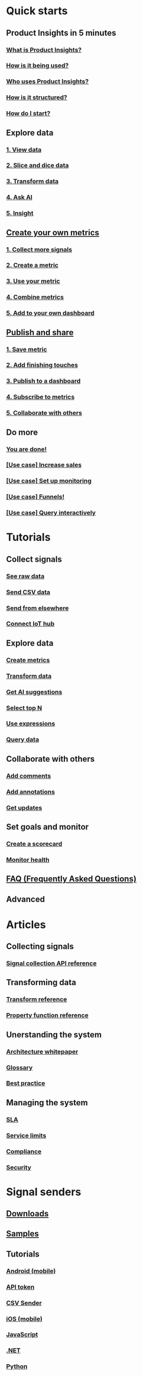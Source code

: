 # Quick starts
## Product Insights in 5 minutes 
### [What is Product Insights?](xref:developers/quick-starts/what-is)
### [How is it being used?](xref:developers/quick-starts/how-used)
### [Who uses Product Insights?](xref:developers/quick-starts/who-uses)
### [How is it structured?](xref:developers/quick-starts/how-structured)
### [How do I start?](xref:developers/quick-starts/how-start)
## Explore data
### [1. View data](xref:developers/quick-starts/1_view)
### [2. Slice and dice data](xref:developers/quick-starts/2_slice)
### [3. Transform data](xref:developers/quick-starts/3_transform)
### [4. Ask AI](xref:developers/quick-starts/4_askai)
### [5. Insight](xref:developers/quick-starts/5_insight)
## [Create your own metrics](xref:developers/quick-starts/create-own-metrics)
### [1. Collect more signals](xref:developers/quick-starts/1_collect)
### [2. Create a metric](xref:developers/quick-starts/2_create)
### [3. Use your metric](xref:developers/quick-starts/3_use)
### [4. Combine metrics](xref:developers/quick-starts/4_combine)
### [5. Add to your own dashboard](xref:developers/quick-starts/5_add)
## [Publish and share](xref:developers/quick-starts/publish-share)
### [1. Save metric](xref:developers/quick-starts/1_save)
### [2. Add finishing touches](xref:developers/quick-starts/2_add)
### [3. Publish to a dashboard](xref:developers/quick-starts/3_publish)
### [4. Subscribe to metrics](xref:developers/quick-starts/4_subscribe)
### [5. Collaborate with others](xref:developers/quick-starts/5_collaborate)
## Do more
### [You are done!](xref:developers/quick-starts/done)
### [[Use case] Increase sales](xref:developers/quick-starts/increase-sales)
### [[Use case] Set up monitoring](xref:developers/quick-starts/monitoring)
### [[Use case] Funnels!](xref:developers/quick-starts/funnels)
### [[Use case] Query interactively](xref:developers/quick-starts/query)

# Tutorials
## Collect signals
### [See raw data](xref:developers/tutorials/see-raw)
### [Send CSV data](xref:developers/tutorials/send-csv)
### [Send from elsewhere](xref:developers/tutorials/send-elsewhere)
### [Connect IoT hub](xref:developers/tutorials/import-elsewhere)
## Explore data 
### [Create metrics](xref:developers/tutorials/create-metrics)
### [Transform data](xref:developers/tutorials/transform-data)
### [Get AI suggestions](xref:developers/tutorials/get-ai)
### [Select top N](xref:developers/tutorials/select-top)
### [Use expressions](xref:developers/tutorials/use-expressions)
### [Query data](xref:developers/tutorials/query-data)
## Collaborate with others
### [Add comments](xref:developers/tutorials/add-comments)
### [Add annotations](xref:developers/tutorials/add-annotations)
### [Get updates](xref:developers/tutorials/get-updates)
## Set goals and monitor
### [Create a scorecard](xref:developers/tutorials/create-scorecard)
### [Monitor health](xref:developers/tutorials/monitor-health)
## [FAQ (Frequently Asked Questions)](xref:developers/faq/index)
## Advanced  

# Articles
## Collecting signals  
### [Signal collection API reference](xref:developers/articles/signal-collection)
## Transforming data    
### [Transform reference](xref:developers/articles/transform-ref)
### [Property function reference](xref:developers/articles/property-fn)
## Unerstanding the system  
### [Architecture whitepaper](xref:developers/articles/architecture)
### [Glossary](xref:developers/articles/glossary)
### [Best practice](xref:developers/articles/best-practice)
## Managing the system
### [SLA](xref:developers/articles/sla)
### [Service limits](xref:developers/articles/service-limits)
### [Compliance](xref:developers/articles/compliance)
### [Security](xref:developers/articles/security)

# Signal senders
## [Downloads](xref:developers/downloads/downloads)
## [Samples](xref:developers/downloads/sdk-samples)
## Tutorials
### [Android (mobile)](xref:developers/downloads/android-java)
### [API token](xref:developers/downloads/api-token)
### [CSV Sender](xref:developers/downloads/ingest)
### [iOS (mobile)](xref:developers/downloads/ios-objc)
### [JavaScript](xref:developers/downloads/js)
### [.NET](xref:developers/downloads/dotnet)
### [Python](xref:developers/downloads/python)
